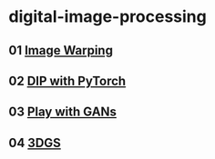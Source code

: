 # digital-image-processing

## 01 [Image Warping](/01_ImageWarping/README.md)

## 02 [DIP with PyTorch](/02_DIPwithPyTorch/README.md)

## 03 [Play with GANs](/03_PlaywithGANs/README.md)

## 04 [3DGS](/04_3DGS/README.md)
